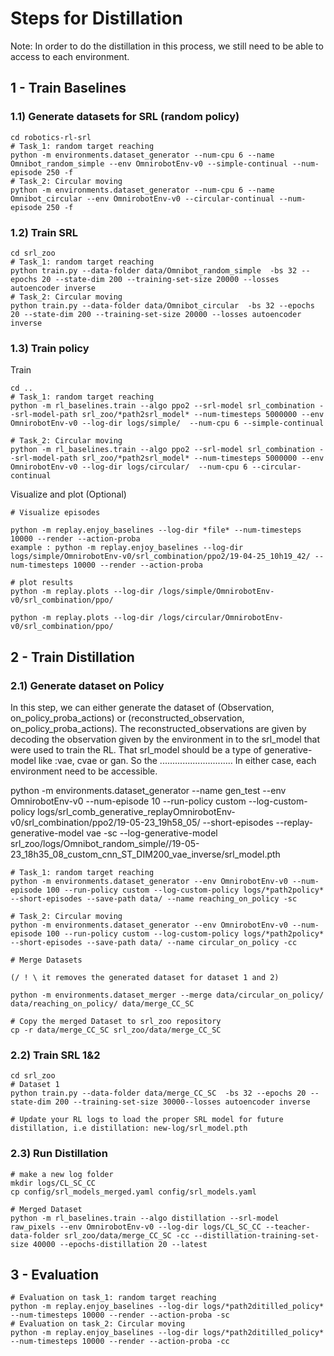 
#  Steps for Distillation
Note: In order to do the distillation in this process, we still need to be able to access to each environment. 

## 1 - Train Baselines


### 1.1) Generate datasets for SRL (random policy)

```
cd robotics-rl-srl
# Task_1: random target reaching 
python -m environments.dataset_generator --num-cpu 6 --name Omnibot_random_simple --env OmnirobotEnv-v0 --simple-continual --num-episode 250 -f
# Task_2: Circular moving
python -m environments.dataset_generator --num-cpu 6 --name Omnibot_circular --env OmnirobotEnv-v0 --circular-continual --num-episode 250 -f
```

### 1.2) Train SRL

```
cd srl_zoo
# Task_1: random target reaching 
python train.py --data-folder data/Omnibot_random_simple  -bs 32 --epochs 20 --state-dim 200 --training-set-size 20000 --losses autoencoder inverse
# Task_2: Circular moving
python train.py --data-folder data/Omnibot_circular  -bs 32 --epochs 20 --state-dim 200 --training-set-size 20000 --losses autoencoder inverse
```

### 1.3) Train policy

Train

```
cd ..
# Task_1: random target reaching 
python -m rl_baselines.train --algo ppo2 --srl-model srl_combination --srl-model-path srl_zoo/*path2srl_model* --num-timesteps 5000000 --env OmnirobotEnv-v0 --log-dir logs/simple/  --num-cpu 6 --simple-continual 

# Task_2: Circular moving
python -m rl_baselines.train --algo ppo2 --srl-model srl_combination --srl-model-path srl_zoo/*path2srl_model* --num-timesteps 5000000 --env OmnirobotEnv-v0 --log-dir logs/circular/  --num-cpu 6 --circular-continual

```

Visualize and plot (Optional)

```
# Visualize episodes 

python -m replay.enjoy_baselines --log-dir *file* --num-timesteps 10000 --render --action-proba
example : python -m replay.enjoy_baselines --log-dir logs/simple/OmnirobotEnv-v0/srl_combination/ppo2/19-04-25_10h19_42/ --num-timesteps 10000 --render --action-proba

# plot results
python -m replay.plots --log-dir /logs/simple/OmnirobotEnv-v0/srl_combination/ppo/ 

python -m replay.plots --log-dir /logs/circular/OmnirobotEnv-v0/srl_combination/ppo/ 

```

## 2 - Train Distillation


### 2.1) Generate dataset on Policy

In this step, we can either generate the dataset of (Observation, on_policy_proba_actions) or (reconstructed_observation, on_policy_proba_actions). 
The reconstructed_observations are given by decoding the observation given by the environment in to the srl_model that were used to train the RL.
That srl_model should be a type of generative-model like :vae, cvae or gan. So the ............................. 
In either case, each environment need to be accessible.



python -m environments.dataset_generator --name gen_test --env OmnirobotEnv-v0 --num-episode 10 --run-policy custom --log-custom-policy logs/srl_comb_generative_replayOmnirobotEnv-v0/srl_combination/ppo2/19-05-23_19h58_05/ --short-episodes --replay-generative-model vae -sc --log-generative-model srl_zoo/logs/Omnibot_random_simple//19-05-23_18h35_08_custom_cnn_ST_DIM200_vae_inverse/srl_model.pth


```
# Task_1: random target reaching 
python -m environments.dataset_generator --env OmnirobotEnv-v0 --num-episode 100 --run-policy custom --log-custom-policy logs/*path2policy* --short-episodes --save-path data/ --name reaching_on_policy -sc

# Task_2: Circular moving
python -m environments.dataset_generator --env OmnirobotEnv-v0 --num-episode 100 --run-policy custom --log-custom-policy logs/*path2policy* --short-episodes --save-path data/ --name circular_on_policy -cc

# Merge Datasets

(/ ! \ it removes the generated dataset for dataset 1 and 2)

python -m environments.dataset_merger --merge data/circular_on_policy/ data/reaching_on_policy/ data/merge_CC_SC

# Copy the merged Dataset to srl_zoo repository
cp -r data/merge_CC_SC srl_zoo/data/merge_CC_SC 
```

### 2.2) Train SRL 1&2 

```
cd srl_zoo
# Dataset 1
python train.py --data-folder data/merge_CC_SC  -bs 32 --epochs 20 --state-dim 200 --training-set-size 30000--losses autoencoder inverse

# Update your RL logs to load the proper SRL model for future distillation, i.e distillation: new-log/srl_model.pth
```

### 2.3) Run Distillation

```
# make a new log folder
mkdir logs/CL_SC_CC
cp config/srl_models_merged.yaml config/srl_models.yaml

# Merged Dataset 
python -m rl_baselines.train --algo distillation --srl-model raw_pixels --env OmnirobotEnv-v0 --log-dir logs/CL_SC_CC --teacher-data-folder srl_zoo/data/merge_CC_SC -cc --distillation-training-set-size 40000 --epochs-distillation 20 --latest
```

## 3 - Evaluation 

```
# Evaluation on task_1: random target reaching
python -m replay.enjoy_baselines --log-dir logs/*path2ditilled_policy* --num-timesteps 10000 --render --action-proba -sc
# Evaluation on task_2: Circular moving
python -m replay.enjoy_baselines --log-dir logs/*path2ditilled_policy* --num-timesteps 10000 --render --action-proba -cc

```
